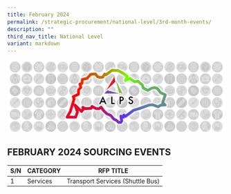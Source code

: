 ```yaml
---
title: February 2024
permalink: /strategic-procurement/national-level/3rd-month-events/
description: ""
third_nav_title: National Level
variant: markdown
---
```

![](/images/alps_sourcing_events_national_1920x640_clear.png)

## FEBRUARY 2024 SOURCING EVENTS

| S/N | CATEGORY | RFP TITLE |
| -------- |  -------- | -------- |
| 1 | Services | Transport Services (Shuttle Bus) |

